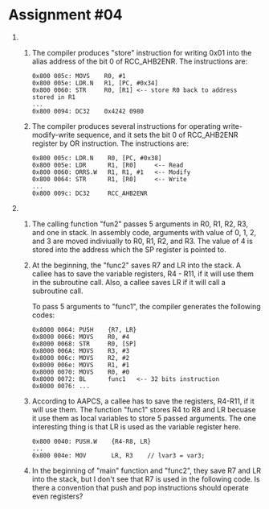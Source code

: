 # Assignment \#04

1. 1. The compiler produces "store" instruction for writing 0x01 into the alias address of the bit 0 of RCC_AHB2ENR. The instructions are:
      
      ```
      0x800 005c: MOVS    R0, #1
      0x800 005e: LDR.N   R1, [PC, #0x34]
      0x800 0060: STR     R0, [R1] <-- store R0 back to address stored in R1
      ...
      0x800 0094: DC32    0x4242 0980
      ```
   
   2. The compiler produces several instructions for operating write-modify-write sequence, and it sets the bit 0 of RCC_AHB2ENR register by OR instruction. The instructions are:
      
      ```
      0x800 005c: LDR.N    R0, [PC, #0x38]
      0x800 005e: LDR      R1, [R0]     <-- Read
      0x800 0060: ORRS.W   R1, R1, #1   <-- Modify
      0x800 0064: STR      R1, [R0]     <-- Write
      ...
      0x800 009c: DC32     RCC_AHB2ENR
      ```

2. 1. The calling function \"fun2\" passes 5 arguments in R0, R1, R2, R3, and one in stack. In assembly code, arguments with value of 0, 1, 2, and 3 are moved indiviually to R0, R1, R2, and R3. The value of 4 is stored into the address which the SP register is pointed to.
   
   2. At the beginning, the \"func2\" saves R7 and LR into the stack. A callee has to save the variable registers, R4 - R11, if it will use them in the subroutine call. Also, a callee saves LR if it will call a subroutine call.
      
      To pass 5 arguments to \"func1\", the compiler generates the following codes:
      
      ```
      0x8000 0064: PUSH    {R7, LR}
      0x8000 0066: MOVS    R0, #4
      0x8000 0068: STR     R0, [SP]
      0x8000 006A: MOVS    R3, #3
      0x8000 006c: MOVS    R2, #2
      0x8000 006e: MOVS    R1, #1
      0x8000 0070: MOVS    R0, #0
      0x8000 0072: BL      func1   <-- 32 bits instruction
      0x8000 0076: ...
      ```
   
   3. According to AAPCS, a callee has to save the registers, R4-R11, if it will use them. The function \"func1\" stores R4 to R8 and LR becuase it use them as local variables to store 5 passed arguments. The one interesting thing is that LR is used as the variable register here.
      
      ```
      0x800 0040: PUSH.W    {R4-R8, LR}
      ...
      0x800 004e: MOV       LR, R3    // lvar3 = var3;
      ```
   
   4. In the beginning of \"main\" function and \"func2\", they save R7 and LR into the stack, but I don't see that R7 is used in the following code. Is there a convention that push and pop instructions should operate even registers?
